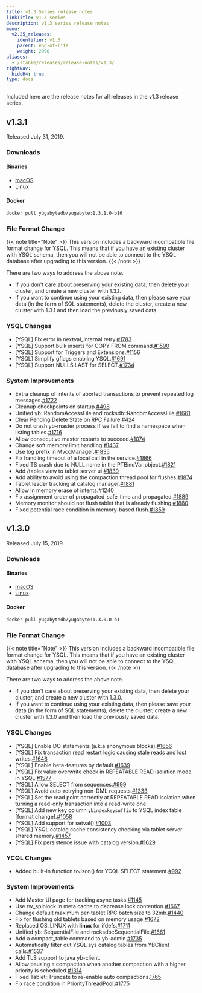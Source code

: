 ```yaml
---
title: v1.3 Series release notes
linkTitle: v1.3 series
description: v1.3 series release notes
menu:
  v2.25_releases:
    identifier: v1.3
    parent: end-of-life
    weight: 2990
aliases:
  - /stable/releases/release-notes/v1.3/
rightNav:
  hideH4: true
type: docs
---
```


Included here are the release notes for all releases in the v1.3 release series.

## v1.3.1

Released July 31, 2019.

### Downloads

#### Binaries

<ul class="nav yb-pills">
  <li>
    <a href="https://downloads.yugabyte.com/yugabyte-1.3.1.0-darwin.tar.gz">
        <i class="fa-brands fa-apple"></i><span>macOS</span>
    </a>
  </li>
  <li>
    <a href="https://downloads.yugabyte.com/yugabyte-1.3.1.0-linux.tar.gz">
        <i class="fa-brands fa-linux"></i><span>Linux</span>
    </a>
  </li>
</ul>

#### Docker

```sh
docker pull yugabytedb/yugabyte:1.3.1.0-b16
```

### File Format Change

{{< note title="Note" >}}
This version includes a backward incompatible file format change for YSQL. This means that if you have an existing cluster with YSQL schema, then you will not be able to connect to the YSQL database after upgrading to this version.
{{< /note >}}

There are two ways to address the above note.

* If you don't care about preserving your existing data, then delete your cluster, and create a new
  cluster with 1.3.1.
* If you want to continue using your existing data, then please save your data (in the form of
  SQL statements), delete the cluster, create a new cluster with 1.3.1 and then load the previously saved data.

### YSQL Changes

* [YSQL] Fix error in nextval_internal retry.[#1783](https://github.com/yugabyte/yugabyte-db/issues/1783)
* [YSQL] Support bulk inserts for COPY FROM
  command.[#1590](https://github.com/yugabyte/yugabyte-db/issues/1590)
* [YSQL] Support for Triggers and
  Extensions.[#1156](https://github.com/yugabyte/yugabyte-db/issues/1156)
* [YSQL] Simplify gflags enabling YSQL.[#1691](https://github.com/yugabyte/yugabyte-db/issues/1691)
* [YSQL] Support NULLS LAST for SELECT.[#1734](https://github.com/yugabyte/yugabyte-db/issues/1734)

### System Improvements

* Extra cleanup of intents of aborted transactions to prevent repeated log
  messages.[#1722](https://github.com/yugabyte/yugabyte-db/issues/1722)
* Cleanup checkpoints on startup.[#498](https://github.com/yugabyte/yugabyte-db/issues/498)
* Unified yb::RandomAccessFile and
  rocksdb::RandomAccessFile.[#1661](https://github.com/yugabyte/yugabyte-db/issues/1661)
* Clear Pending Delete State on RPC
  Failure.[#424](https://github.com/yugabyte/yugabyte-db/issues/424)
* Do not crash yb-master process if we fail to find a namespace when listing
  tables.[#1716](https://github.com/yugabyte/yugabyte-db/issues/1716)
* Allow consecutive master restarts to
  succeed.[#1074](https://github.com/yugabyte/yugabyte-db/issues/1074)
* Change soft memory limit handling.[#1437](https://github.com/yugabyte/yugabyte-db/issues/1437)
* Use log prefix in MvccManager.[#1835](https://github.com/yugabyte/yugabyte-db/issues/1835)
* Fix handling timeout of a local call in the
  service.[#1866](https://github.com/yugabyte/yugabyte-db/issues/1866)
* Fixed TS crash due to NULL name in the PTBindVar
  object.[#1821](https://github.com/yugabyte/yugabyte-db/issues/1821)
* Add /tables view to tablet server ui.[#1830](https://github.com/yugabyte/yugabyte-db/issues/1830)
* Add ability to avoid using the compaction thread pool for
  flushes.[#1874](https://github.com/yugabyte/yugabyte-db/issues/1874)
* Tablet leader tracking at catalog
  manager.[#1881](https://github.com/yugabyte/yugabyte-db/issues/1881)
* Allow in memory erase of intents.[#1240](https://github.com/yugabyte/yugabyte-db/issues/1240)
* Fix assignment order of propagated_safe_time and
  propagated.[#1889](https://github.com/yugabyte/yugabyte-db/issues/1889)
* Memory monitor should not flush tablet that is already
  flushing.[#1880](https://github.com/yugabyte/yugabyte-db/issues/1880)
* Fixed potential race condition in memory-based
  flush.[#1859](https://github.com/yugabyte/yugabyte-db/issues/1859)

## v1.3.0

Released July 15, 2019.

### Downloads

#### Binaries

<ul class="nav yb-pills">
  <li>
    <a href="https://downloads.yugabyte.com/yugabyte-1.3.0.0-darwin.tar.gz">
        <i class="fa-brands fa-apple"></i><span>macOS</span>
    </a>
  </li>
  <li>
    <a href="https://downloads.yugabyte.com/yugabyte-1.3.0.0-linux.tar.gz">
        <i class="fa-brands fa-linux"></i><span>Linux</span>
    </a>
  </li>
</ul>

#### Docker

```sh
docker pull yugabytedb/yugabyte:1.3.0.0-b1
```

### File Format Change

{{< note title="Note" >}}
This version includes a backward incompatible file format change for YSQL. This means that if you have an existing cluster with YSQL schema, then you will not be able to connect to the YSQL database after upgrading to this version.
{{< /note >}}

There are two ways to address the above note.

* If you don't care about preserving your existing data, then delete your cluster, and create a new cluster with 1.3.0.
* If you want to continue using your existing data, then please save your data (in the form of
  SQL statements), delete the cluster, create a new cluster with 1.3.0 and then load the previously saved data.

### YSQL Changes

* [YSQL] Enable DO statements (a.k.a anonymous
  blocks).[#1656](https://github.com/yugabyte/yugabyte-db/issues/1656)
* [YSQL] Fix transaction read restart logic causing stale reads and lost
  writes.[#1646](https://github.com/yugabyte/yugabyte-db/issues/1646)
* [YSQL] Enable beta-features by
  default.[#1639](https://github.com/yugabyte/yugabyte-db/issues/1639)
* [YSQL] Fix value overwrite check in REPEATABLE READ isolation mode in
  YSQL.[#1577](https://github.com/yugabyte/yugabyte-db/issues/1577)
* [YSQL] Allow SELECT from
  sequences.[#999](https://github.com/yugabyte/yugabyte-db/issues/999)
* [YSQL] Avoid auto-retrying non-DML
  requests.[#1333](https://github.com/yugabyte/yugabyte-db/issues/1333)
* [YSQL] Set the read point correctly at REPEATABLE READ isolation when turning a read-only
  transaction into a read-write one.
* [YSQL] Add new key column `ybindexkeysuffix` to YSQL index table [format
  change].[#1058](https://github.com/yugabyte/yugabyte-db/issues/1058)
* [YSQL] Add support for
  setval().[#1003](https://github.com/yugabyte/yugabyte-db/issues/1003)
* [YSQL] YSQL catalog cache consistency checking via tablet server shared
  memory.[#1457](https://github.com/yugabyte/yugabyte-db/issues/1457)
* [YSQL] Fix persistence issue with catalog
  version.[#1629](https://github.com/yugabyte/yugabyte-db/issues/1629)

### YCQL Changes

* Added built-in function toJson() for YCQL SELECT
  statement.[#992](https://github.com/yugabyte/yugabyte-db/issues/992)

### System Improvements

* Add Master UI page for tracking async
  tasks.[#1145](https://github.com/yugabyte/yugabyte-db/issues/1145)
* Use rw_spinlock in meta cache to decrease lock
  contention.[#1667](https://github.com/yugabyte/yugabyte-db/issues/1667)
* Change default maximum per-tablet RPC batch size to
  32mb.[#1440](https://github.com/yugabyte/yugabyte-db/issues/1440)
* Fix for flushing old tablets based on memory
  usage.[#1672](https://github.com/yugabyte/yugabyte-db/issues/1672)
* Replaced OS_LINUX with __linux__ for
  ifdefs.[#1711](https://github.com/yugabyte/yugabyte-db/issues/1711)
* Unified yb::SequentialFile and
  rocksdb::SequentialFile.[#1661](https://github.com/yugabyte/yugabyte-db/issues/1661)
* Add a compact_table command to
  yb-admin.[#1735](https://github.com/yugabyte/yugabyte-db/issues/1735)
* Automatically filter out YSQL sys catalog tables from YBClient
  calls.[#1537](https://github.com/yugabyte/yugabyte-db/issues/1537)
* Add TLS support to java yb-client.
* Allow pausing a compaction when another compaction with a higher priority is
  scheduled.[#1314](https://github.com/yugabyte/yugabyte-db/issues/1314)
* Fixed Tablet::Truncate to re-enable auto
  compactions.[1765](https://github.com/yugabyte/yugabyte-db/issues/1765)
* Fix race condition in
  PriorityThreadPool.[#1775](https://github.com/yugabyte/yugabyte-db/issues/1775)
